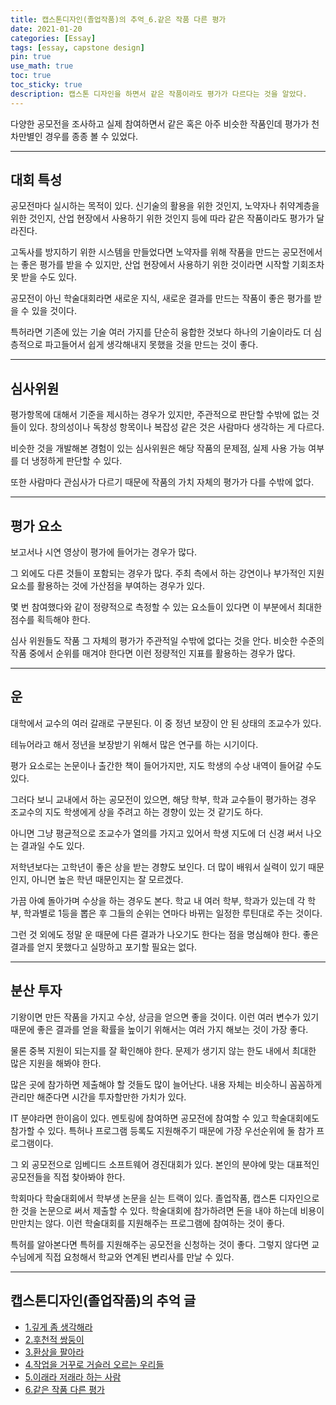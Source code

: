 ```yaml
---
title: 캡스톤디자인(졸업작품)의 추억_6.같은 작품 다른 평가
date: 2021-01-20
categories: [Essay]
tags: [essay, capstone design]
pin: true
use_math: true
toc: true
toc_sticky: true
description: 캡스톤 디자인을 하면서 같은 작품이라도 평가가 다르다는 것을 알았다.
---
```


다양한 공모전을 조사하고 실제 참여하면서 같은 혹은 아주 비슷한 작품인데 평가가 천차만별인 경우를 종종 볼 수 있었다.  

***

## __대회 특성__

공모전마다 실시하는 목적이 있다. 신기술의 활용을 위한 것인지, 노약자나 취약계층을 위한 것인지, 산업 현장에서 사용하기 위한 것인지 등에 따라 같은 작품이라도 평가가 달라진다.  
  
고독사를 방지하기 위한 시스템을 만들었다면 노약자를 위해 작품을 만드는 공모전에서는 좋은 평가를 받을 수 있지만, 산업 현장에서 사용하기 위한 것이라면 시작할 기회조차 못 받을 수도 있다.  
  
공모전이 아닌 학술대회라면 새로운 지식, 새로운 결과를 만드는 작품이 좋은 평가를 받을 수 있을 것이다.  
  
특허라면 기존에 있는 기술 여러 가지를 단순히 융합한 것보다 하나의 기술이라도 더 심층적으로 파고들어서 쉽게 생각해내지 못했을 것을 만드는 것이 좋다.  

***

## __심사위원__

평가항목에 대해서 기준을 제시하는 경우가 있지만, 주관적으로 판단할 수밖에 없는 것들이 있다. 창의성이나 독창성 항목이나 복잡성 같은 것은 사람마다 생각하는 게 다르다.  
  
비슷한 것을 개발해본 경험이 있는 심사위원은 해당 작품의 문제점, 실제 사용 가능 여부를 더 냉정하게 판단할 수 있다.  
  
또한 사람마다 관심사가 다르기 때문에 작품의 가치 자체의 평가가 다를 수밖에 없다.  

***

## __평가 요소__
  
보고서나 시연 영상이 평가에 들어가는 경우가 많다.  
  
그 외에도 다른 것들이 포함되는 경우가 많다. 주최 측에서 하는 강연이나 부가적인 지원 요소를 활용하는 것에 가산점을 부여하는 경우가 있다.  
  
몇 번 참여했다와 같이 정량적으로 측정할 수 있는 요소들이 있다면 이 부분에서 최대한 점수를 획득해야 한다.  
  
심사 위원들도 작품 그 자체의 평가가 주관적일 수밖에 없다는 것을 안다. 비슷한 수준의 작품 중에서 순위를 매겨야 한다면 이런 정량적인 지표를 활용하는 경우가 많다.  

***

## __운__

대학에서 교수의 여러 갈래로 구분된다. 이 중 정년 보장이 안 된 상태의 조교수가 있다.  
  
테뉴어라고 해서 정년을 보장받기 위해서 많은 연구를 하는 시기이다.  
  
평가 요소로는 논문이나 출간한 책이 들어가지만, 지도 학생의 수상 내역이 들어갈 수도 있다.  

그러다 보니 교내에서 하는 공모전이 있으면, 해당 학부, 학과 교수들이 평가하는 경우 조교수의 지도 학생에게 상을 주려고 하는 경향이 있는 것 같기도 하다.  
  
아니면 그냥 평균적으로 조교수가 열의를 가지고 있어서 학생 지도에 더 신경 써서 나오는 결과일 수도 있다.  
  
저학년보다는 고학년이 좋은 상을 받는 경향도 보인다. 더 많이 배워서 실력이 있기 때문인지, 아니면 높은 학년 때문인지는 잘 모르겠다.  
  
가끔 아예 돌아가며 수상을 하는 경우도 본다. 학교 내 여러 학부, 학과가 있는데 각 학부, 학과별로 1등을 뽑은 후 그들의 순위는 연마다 바뀌는 일정한 루틴대로 주는 것이다.  
  
그런 것 외에도 정말 운 때문에 다른 결과가 나오기도 한다는 점을 명심해야 한다. 좋은 결과를 얻지 못했다고 실망하고 포기할 필요는 없다.  

***

## __분산 투자__

기왕이면 만든 작품을 가지고 수상, 상금을 얻으면 좋을 것이다. 이런 여러 변수가 있기 때문에 좋은 결과를 얻을 확률을 높이기 위해서는 여러 가지 해보는 것이 가장 좋다.  
  
물론 중복 지원이 되는지를 잘 확인해야 한다. 문제가 생기지 않는 한도 내에서 최대한 많은 지원을 해봐야 한다.  
  
많은 곳에 참가하면 제출해야 할 것들도 많이 늘어난다. 내용 자체는 비슷하니 꼼꼼하게 관리만 해준다면 시간을 투자할만한 가치가 있다.  
  
IT 분야라면 한이음이 있다. 멘토링에 참여하면 공모전에 참여할 수 있고 학술대회에도 참가할 수 있다. 특허나 프로그램 등록도 지원해주기 때문에 가장 우선순위에 둘 참가 프로그램이다.  
  
그 외 공모전으로 임베디드 소프트웨어 경진대회가 있다. 본인의 분야에 맞는 대표적인 공모전들을 직접 찾아봐야 한다.  
  
학회마다 학술대회에서 학부생 논문을 싣는 트랙이 있다. 졸업작품, 캡스톤 디자인으로 한 것을 논문으로 써서 제출할 수 있다. 학술대회에 참가하려면 돈을 내야 하는데 비용이 만만치는 않다. 이런 학술대회를 지원해주는 프로그램에 참여하는 것이 좋다.  
  
특허를 알아본다면 특허를 지원해주는 공모전을 신청하는 것이 좋다. 그렇지 않다면 교수님에게 직접 요청해서 학교와 연계된 변리사를 만날 수 있다.  

***

## __캡스톤디자인(졸업작품)의 추억 글__

- [1.깊게 좀 생각해라](https://chalgx.github.io/essay/MemoriesofCapstoneDesign1)
- [2.후천적 쌍둥이](https://chalgx.github.io/essay/MemoriesofCapstoneDesign2)
- [3.환상을 팔아라](https://chalgx.github.io/essay/MemoriesofCapstoneDesign3)
- [4.작업을 거꾸로 거슬러 오르는 우리들](https://chalgx.github.io/essay/MemoriesofCapstoneDesign4)
- [5.이래라 저래라 하는 사람](https://chalgx.github.io/essay/MemoriesofCapstoneDesign5)
- [6.같은 작품 다른 평가](https://chalgx.github.io/essay/MemoriesofCapstoneDesign6)

